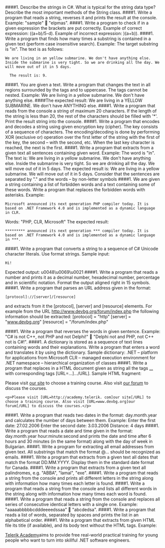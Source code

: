 ####1. Describe the strings in C#. What is typical for the string data type? Describe the most important methods of the String class.
####1. Write a program that reads a string, reverses it and prints the result at the console.
  Example: "sample"  "elpmas".
####1. Write a program to check if in a given expression the brackets are put correctly.
    Example of correct expression: ((a+b)/5-d).
    Example of incorrect expression: )(a+b)).
####1. Write a program that finds how many times a substring is contained in a given text (perform case insensitive search).
  	Example: The target substring is "in". The text is as follows:

    We are living in an yellow submarine. We don't have anything else. Inside the submarine is very tight. So we are drinking all the day. We will move out of it in 5 days.

	  The result is: 9.
####1. You are given a text. Write a program that changes the text in all regions surrounded by the tags <upcase> and </upcase> to uppercase. The tags cannot be nested. Example:
    We are living in a <upcase>yellow submarine</upcase>. We don't have <upcase>anything</upcase> else.
####The expected result:
    We are living in a YELLOW SUBMARINE. We don't have ANYTHING else.
####1. Write a program that reads from the console a string of maximum 20 characters. If the length of the string is less than 20, the rest of the characters should be filled with '*'. Print the result string into the console.
####1. Write a program that encodes and decodes a string using given encryption key (cipher). The key consists of a sequence of characters. The encoding/decoding is done by performing XOR (exclusive or) operation over the first letter of the string with the first of the key, the second – with the second, etc. When the last key character is reached, the next is the first.
####1. Write a program that extracts from a given text all sentences containing given word.
Example: The word is "in". The text is:
    We are living in a yellow submarine. We don't have anything else. Inside the submarine is very tight. So we are drinking all the day. We will move out of it in 5 days.
The expected result is:
    We are living in a yellow submarine.
    We will move out of it in 5 days.
Consider that the sentences are separated by "." and the words – by non-letter symbols
####1. We are given a string containing a list of forbidden words and a text containing some of these words. Write a program that replaces the forbidden words with asterisks. Example:

    Microsoft announced its next generation PHP compiler today. It is based on .NET Framework 4.0 and is implemented as a dynamic language in CLR.

Words: "PHP, CLR, Microsoft"
The expected result:

    ********* announced its next generation *** compiler today. It is based on .NET Framework 4.0 and is implemented as a dynamic language in ***.

####1. Write a program that converts a string to a sequence of C# Unicode character literals. Use format strings. Sample input:

    Hi!
Expected output:
    u0048\u0069\u0021
####1. Write a program that reads a number and prints it as a decimal number, hexadecimal number, percentage and in scientific notation. Format the output aligned right in 15 symbols.
####1. Write a program that parses an URL address given in the format:

    [protocol]://[server]/[resource]

and extracts from it the [protocol], [server] and [resource] elements. For example from the URL http://www.devbg.org/forum/index.php the following information should be extracted:
[protocol] = "http"
[server] = "www.devbg.org"
[resource] = "/forum/index.php"

####1. Write a program that reverses the words in given sentence.
    Example: "C# is not C++, not PHP and not Delphi!"  "Delphi not and PHP, not C++ not is C#!".
####1. A dictionary is stored as a sequence of text lines containing words and their explanations. Write a program that enters a word and translates it by using the dictionary. Sample dictionary:
    .NET – platform for applications from Microsoft
    CLR – managed execution environment for .NET
    namespace – hierarchical organization of classes
####1. Write a program that replaces in a HTML document given as string all the tags <a href="…">…</a> with corresponding tags [URL=…]…/URL]. Sample HTML fragment:
    <p>Please visit <a href="http://academy.telerik. com">our site</a> to choose a training course. Also visit <a href="www.devbg.org">our forum</a> to discuss the courses.</p>
    
    <p>Please visit [URL=http://academy.telerik. com]our site[/URL] to choose a training course. Also visit [URL=www.devbg.org]our forum[/URL] to discuss the courses.</p>
####1. Write a program that reads two dates in the format: day.month.year and calculates the number of days between them. Example:
    Enter the first date: 27.02.2006
    Enter the second date: 3.03.2006
    Distance: 4 days
####1. Write a program that reads a date and time given in the format: day.month.year hour:minute:second and prints the date and time after 6 hours and 30 minutes (in the same format) along with the day of week in Bulgarian.
####1. Write a program for extracting all email addresses from given text. All substrings that match the format <identifier>@<host>…<domain> should be recognized as emails.
####1. Write a program that extracts from a given text all dates that match the format DD.MM.YYYY. Display them in the standard date format for Canada.
####1. Write a program that extracts from a given text all palindromes, e.g. "ABBA", "lamal", "exe".
####1. Write a program that reads a string from the console and prints all different letters in the string along with information how many times each letter is found. 
####1. Write a program that reads a string from the console and lists all different words in the string along with information how many times each word is found.
####1. Write a program that reads a string from the console and replaces all series of consecutive identical letters with a single one. Example: "aaaaabbbbbcdddeeeedssaa"  "abcdedsa".
####1. Write a program that reads a list of words, separated by spaces and prints the list in an alphabetical order.
####1. Write a program that extracts from given HTML file its title (if available), and its body text without the HTML tags. Example:
    <html>
      <head><title>News</title></head>
      <body><p><a href="http://academy.telerik.com">Telerik
        Academy</a>aims to provide free real-world practical
        training for young people who want to turn into
        skillful .NET software engineers.</p></body>
    </html>

